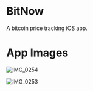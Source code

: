 # BitNow
A bitcoin price tracking iOS app.

# App Images

![IMG_0254](https://user-images.githubusercontent.com/26909188/54487768-e757d500-4899-11e9-8d83-acb54c3d39f7.PNG)

![IMG_0253](https://user-images.githubusercontent.com/26909188/54487769-ed4db600-4899-11e9-93d2-60bc1ef9efc5.PNG)

